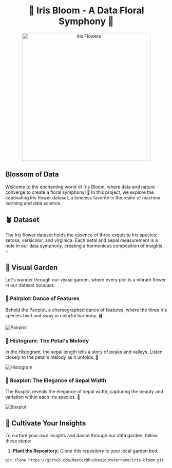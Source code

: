 <h1 align="center">🌼 Iris Bloom - A Data Floral Symphony 🌸</h1>

<p align="center">
  <img src="[insert_image_link_here](https://www.bing.com/ck/a?!&&p=2940dd98a879d5baJmltdHM9MTY5NDgyMjQwMCZpZ3VpZD0zMGM5OWM5Ni0xZGUzLTYwMDktMDQ0OS04ZmU2MWNjYzYxZjUmaW5zaWQ9NTYwNA&ptn=3&hsh=3&fclid=30c99c96-1de3-6009-0449-8fe61ccc61f5&u=a1L2ltYWdlcy9zZWFyY2g_cT1pcmlzIGZsb3dlciBpbWFnZXMgZm9yIGdpdGh1YiZGT1JNPUlRRlJCQSZpZD05QkUwRTc4QTU3MjQ0RTI2MjBGRUFCOENEQzRGNDEwODMyMkQxNTY2&ntb=1)" alt="Iris Flowers" width="400">
</p>

## Blossom of Data

Welcome to the enchanting world of Iris Bloom, where data and nature converge to create a floral symphony! 🌼 In this project, we explore the captivating Iris flower dataset, a timeless favorite in the realm of machine learning and data science.

## 🪴 Dataset

The Iris flower dataset holds the essence of three exquisite Iris species: setosa, versicolor, and virginica. Each petal and sepal measurement is a note in our data symphony, creating a harmonious composition of insights. 🎶

## 📸 Visual Garden

Let's wander through our visual garden, where every plot is a vibrant flower in our dataset bouquet:

### 🌷 Pairplot: Dance of Features

Behold the Pairplot, a choreographed dance of features, where the three Iris species twirl and sway in colorful harmony. 🩰

![Pairplot](insert_pairplot_image_link_here)

### 🌻 Histogram: The Petal's Melody

In the Histogram, the sepal length tells a story of peaks and valleys. Listen closely to the petal's melody as it unfolds. 🎵

![Histogram](insert_histogram_image_link_here)

### 🌹 Boxplot: The Elegance of Sepal Width

The Boxplot reveals the elegance of sepal width, capturing the beauty and variation within each Iris species. 💃

![Boxplot](insert_boxplot_image_link_here)

## 🌱 Cultivate Your Insights

To nurture your own insights and dance through our data garden, follow these steps:

1. **Plant the Repository:** Clone this repository to your local garden bed.

```bash
git clone https://github.com/MasterBhushan1ourusername/iris-bloom.git
